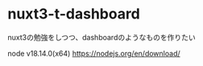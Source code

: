 # nuxt3-t-dashboard
nuxt3の勉強をしつつ、dashboardのようなものを作りたい

node v18.14.0(x64)
https://nodejs.org/en/download/